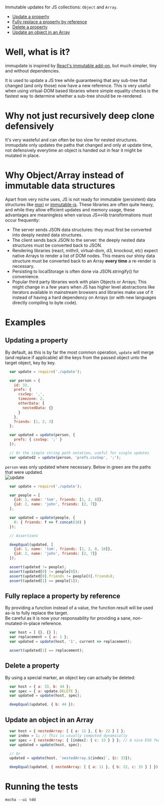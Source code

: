 
Immutable updates for JS collections: `Object` and `Array`.


* [Update a property](#update-property)
* [Fully replace a property by reference](#replace-property)
* [Delete a property](#delete-property)
* [Update an object in an Array](#update-array-object)


# Well, what is it?

immupdate is inspired by [React's immutable add-on](http://facebook.github.io/react/docs/update.html), but much simpler, tiny and without dependencies.

It is used to update a JS tree while guaranteeing that any sub-tree that changed (and only those) now have a new reference. 
This is very useful when using virtual-DOM based libraries where simple equality checks is the fastest way to determine whether a sub-tree should be re-rendered.

# Why not just recursively deep clone defensively
It's very wasteful and can often be too slow for nested structures.
immupdate only updates the paths that changed and only at update time, not defensively everytime an object is handed out in fear it might be mutated in place.


# Why Object/Array instead of immutable data structures

Apart from very niche uses, JS is not ready for immutable (persistent) data structures like [mori](http://swannodette.github.io/mori/) or [immutable-js](https://github.com/facebook/immutable-js).
These libraries are often quite heavy, and while they allow efficient updates and memory usage, these advantages are meaningless when various JS<->lib transformations must occur frequently:  

- The server sends JSON data structures: they must first be converted into deeply nested data structures.
- The client sends back JSON to the server: the deeply nested data structures must be converted back to JSON.
- Rendering libraries (react, mithril, virtual-dom, d3, knockout, etc) expect native Arrays to render a list of DOM nodes. This means our shiny data structure must be converted back to an Array **every time** a re-render is necessary.
- Persisting to localStorage is often done via JSON.stringify() for convenience.
- Popular third party libraries work with plain Objects or Arrays; This might change in a few years when JS has higher level abstractions like iterators available in mainstream browsers and libraries make use of it instead of having a hard dependency on Arrays (or with new languages directly compiling to byte code).

# Examples

<a name="update-property"></a>
## Updating a property

By default, as this is by far the most common operation, `update` will merge (and replace if applicable) all the keys from the passed object unto the target object, key by key.  

```javascript
  var update = require('./update');

  var person = {
    id: 33,
    prefs: {
      csvSep: ',',
      timezone: 2,
      otherData: {
        nestedData: {}
      }
    },
    friends: [1, 2, 3]
  };

  var updated = update(person, {
    prefs: { csvSep: ';' }
  });

  // Or the simple string path notation, useful for single updates
  var updated2 = update(person, 'prefs.csvSep', ';');
```
`person` was only updated where necessary. Below in green are the paths that were updated.  
![update](http://i171.photobucket.com/albums/u320/boubiyeah/Screen%20Shot%202015-04-19%20at%2000.15.12_zps4gvttcxd.png)


```javascript
  var update = require('./update');

  var people = [
    {id: 1, name: 'tom', friends: [1, 2, 8]},
    {id: 2, name: 'john', friends: [2, 7]}
  ];

  var updated = update(people, {
    0: { friends: f => f.concat(10) }
  });

  // Assertions

  deepEqual(updated, [
    {id: 1, name: 'tom', friends: [1, 2, 8, 10]},
    {id: 2, name: 'john', friends: [2, 7]}
  ]);

  assert(updated != people);
  assert(updated[0] != people[0]);
  assert(updated[0].friends != people[0].friends);
  assert(updated[1] == people[1]);

```

<a name="replace-property"></a>
## Fully replace a property by reference

By providing a function instead of a value, the function result will be used as-is to fully replace the target.  
Be careful as it is now your responsability for providing a sane, non-mutated-in-place reference.  

```javascript
  var host = [ {}, {} ];
  var replacement = { a: 1 };
  var updated = update(host, '1', current => replacement);

  assert(updated[1] == replacement);
```

<a name="delete-property"></a>
## Delete a property

By using a special marker, an object key can actually be deleted:  

```javascript
  var host = { a: 33, b: 44 };
  var spec = { a: update.DELETE };
  var updated = update(host, spec);

  deepEqual(updated, { b: 44 });
```

<a name="update-array-object"></a>
## Update an object in an Array

```javascript
  var host = { nestedArray: [ { a: 11 }, { b: 22 } ] };
  var index = 1; // This is usually computed dynamically
  var spec = { nestedArray: { [index]: { c: 33 } } }; // A nice ES6 feature!
  var updated = update(host, spec);

  // Or
  updated = update(host, `nestedArray.${index}`, {c: 33});

  deepEqual(updated, { nestedArray: [ { a: 11 }, { b: 22, c: 33 } ] });
```



# Running the tests
```
mocha --ui tdd
```
